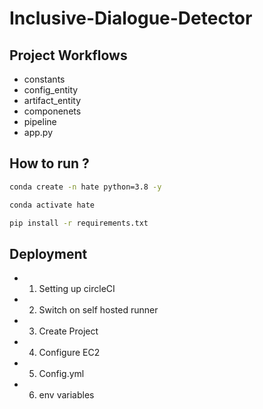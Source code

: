# Inclusive-Dialogue-Detector

## Project Workflows

- constants 
- config_entity
- artifact_entity
- componenets
- pipeline 
- app.py



## How to run ?

```bash 
conda create -n hate python=3.8 -y 
```

```bash
conda activate hate 
```

```bash
pip install -r requirements.txt 
```

## Deployment 
 - 1. Setting up circleCI 
 - 2. Switch on self hosted runner 
 - 3. Create Project 
 - 4. Configure EC2
 - 5. Config.yml
 - 6. env variables
  
